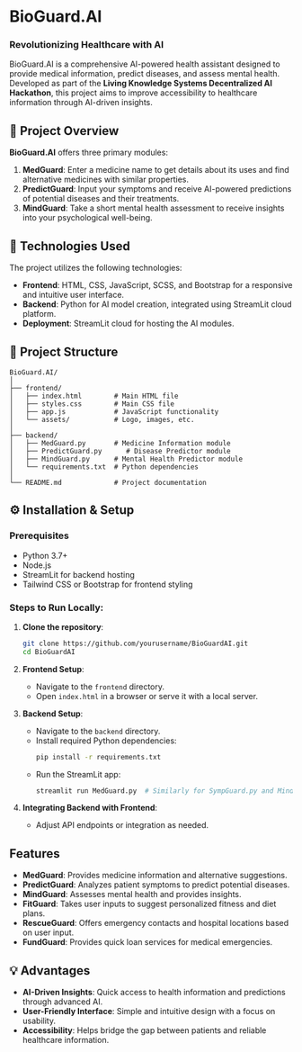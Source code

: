 # BioGuard.AI

### Revolutionizing Healthcare with AI

BioGuard.AI is a comprehensive AI-powered health assistant designed to provide medical information, predict diseases, and assess mental health. Developed as part of the **Living Knowledge Systems Decentralized AI Hackathon**, this project aims to improve accessibility to healthcare information through AI-driven insights.

## 🚀 Project Overview

**BioGuard.AI** offers three primary modules:
1. **MedGuard**: Enter a medicine name to get details about its uses and find alternative medicines with similar properties.
2. **PredictGuard**: Input your symptoms and receive AI-powered predictions of potential diseases and their treatments.
3. **MindGuard**: Take a short mental health assessment to receive insights into your psychological well-being.

## 🔧 Technologies Used

The project utilizes the following technologies:
- **Frontend**: HTML, CSS, JavaScript, SCSS, and Bootstrap for a responsive and intuitive user interface.
- **Backend**: Python for AI model creation, integrated using StreamLit cloud platform.
- **Deployment**: StreamLit cloud for hosting the AI modules.

## 📁 Project Structure

```
BioGuard.AI/
│
├── frontend/
│   ├── index.html        # Main HTML file
│   ├── styles.css        # Main CSS file
│   ├── app.js            # JavaScript functionality
│   └── assets/           # Logo, images, etc.
│
├── backend/
│   ├── MedGuard.py       # Medicine Information module
│   ├── PredictGuard.py      # Disease Predictor module
│   ├── MindGuard.py      # Mental Health Predictor module
│   └── requirements.txt  # Python dependencies
│
└── README.md             # Project documentation
```

## ⚙️ Installation & Setup

### Prerequisites
- Python 3.7+
- Node.js
- StreamLit for backend hosting
- Tailwind CSS or Bootstrap for frontend styling

### Steps to Run Locally:

1. **Clone the repository**:
    ```bash
    git clone https://github.com/yourusername/BioGuardAI.git
    cd BioGuardAI
    ```

2. **Frontend Setup**:
    - Navigate to the `frontend` directory.
    - Open `index.html` in a browser or serve it with a local server.

3. **Backend Setup**:
    - Navigate to the `backend` directory.
    - Install required Python dependencies:
      ```bash
      pip install -r requirements.txt
      ```
    - Run the StreamLit app:
      ```bash
      streamlit run MedGuard.py  # Similarly for SympGuard.py and MindGuard.py
      ```

4. **Integrating Backend with Frontend**:
    - Adjust API endpoints or integration as needed.

## Features

- **MedGuard**: Provides medicine information and alternative suggestions.
- **PredictGuard**: Analyzes patient symptoms to predict potential diseases.
- **MindGuard**: Assesses mental health and provides insights.
- **FitGuard**: Takes user inputs to suggest personalized fitness and diet plans.
- **RescueGuard**: Offers emergency contacts and hospital locations based on user input.
- **FundGuard**: Provides quick loan services for medical emergencies.


## 💡 Advantages

- **AI-Driven Insights**: Quick access to health information and predictions through advanced AI.
- **User-Friendly Interface**: Simple and intuitive design with a focus on usability.
- **Accessibility**: Helps bridge the gap between patients and reliable healthcare information.
